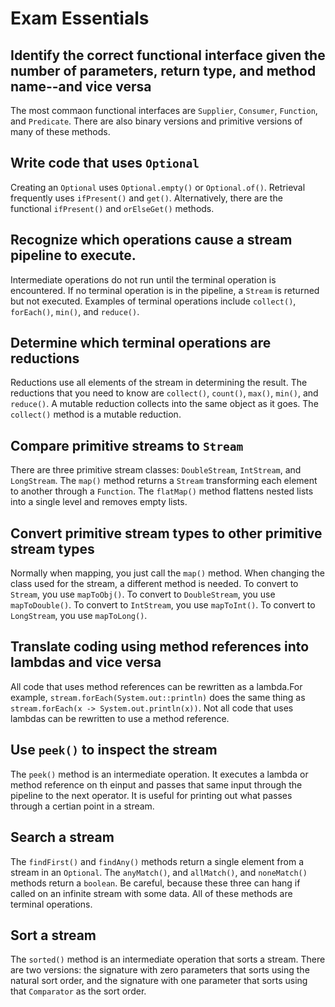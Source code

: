 # Exam Essentials
## Identify the correct functional interface given the number of parameters, return type, and method name--and vice versa
The most commaon functional interfaces are `Supplier`, `Consumer`, `Function`,
and `Predicate`. There are also binary versions and primitive versions of
many of these methods.

## Write code that uses `Optional`
Creating an `Optional` uses `Optional.empty()` or `Optional.of()`. Retrieval
frequently uses `ifPresent()` and `get()`. Alternatively, there are the
functional `ifPresent()` and `orElseGet()` methods.

## Recognize which operations cause a stream pipeline to execute.
Intermediate operations do not run until the terminal operation is encountered.
If no terminal operation is in the pipeline, a `Stream` is returned but not
executed. Examples of terminal operations include `collect()`, `forEach()`,
`min()`, and `reduce()`.

## Determine which terminal operations are reductions
Reductions use all elements of the stream in determining the result. The
reductions that you need to know are `collect()`, `count()`, `max()`, `min()`,
and `reduce()`. A mutable reduction collects into the same object as it goes.
The `collect()` method is a mutable reduction.

## Compare primitive streams to `Stream`
There are three primitive stream classes: `DoubleStream`, `IntStream`, and
`LongStream`. The `map()` method returns a `Stream` transforming each element
to another through a `Function`. The `flatMap()` method flattens nested lists
into a single level and removes empty lists.

## Convert primitive stream types to other primitive stream types
Normally when mapping, you just call the `map()` method. When changing the
class used for the stream, a different method is needed. To convert to
`Stream`, you use `mapToObj()`. To convert to `DoubleStream`, you use
`mapToDouble()`. To convert to `IntStream`, you use `mapToInt()`. To convert
to `LongStream`, you use `mapToLong()`.

## Translate coding using method references into lambdas and vice versa
All code that uses method references can be rewritten as a lambda.For
example, `stream.forEach(System.out::println)` does the same thing as
`stream.forEach(x -> System.out.println(x))`. Not all code that uses lambdas
can be rewritten to use a method reference.

## Use `peek()` to inspect the stream
The `peek()` method is an intermediate operation. It executes a lambda or
method reference on th einput and passes that same input through the pipeline
to the next operator. It is useful for printing out what passes through a
certian point in a stream.

## Search a stream
The `findFirst()` and `findAny()` methods return a single element from a stream
in an `Optional`. The `anyMatch()`, and `allMatch()`, and `noneMatch()` methods
return a `boolean`. Be careful, because these three can hang if called on an
infinite stream with some data. All of these methods are terminal operations.

## Sort a stream
The `sorted()` method is an intermediate operation that sorts a stream. There
are two versions: the signature with zero parameters that sorts using the
natural sort order, and the signature with one parameter that sorts using that
`Comparator` as the sort order.
